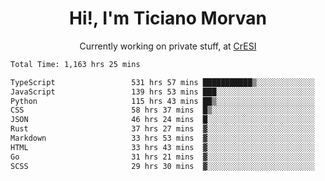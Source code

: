 <h1 align="center">Hi!, I'm Ticiano Morvan</h1>
<p align="center">Currently working on private stuff, at <a href="https://cresi.com.ar" target="_blank">CrESI</a></p>

<!--START_SECTION:waka-->

```txt
Total Time: 1,163 hrs 25 mins

TypeScript                 531 hrs 57 mins ███████████▒░░░░░░░░░░░░░   45.72 %
JavaScript                 139 hrs 53 mins ███░░░░░░░░░░░░░░░░░░░░░░   12.02 %
Python                     115 hrs 43 mins ██▒░░░░░░░░░░░░░░░░░░░░░░   09.95 %
CSS                        58 hrs 37 mins  █▒░░░░░░░░░░░░░░░░░░░░░░░   05.04 %
JSON                       46 hrs 24 mins  █░░░░░░░░░░░░░░░░░░░░░░░░   03.99 %
Rust                       37 hrs 27 mins  ▓░░░░░░░░░░░░░░░░░░░░░░░░   03.22 %
Markdown                   33 hrs 53 mins  ▓░░░░░░░░░░░░░░░░░░░░░░░░   02.91 %
HTML                       33 hrs 43 mins  ▓░░░░░░░░░░░░░░░░░░░░░░░░   02.90 %
Go                         31 hrs 21 mins  ▓░░░░░░░░░░░░░░░░░░░░░░░░   02.70 %
SCSS                       29 hrs 30 mins  ▓░░░░░░░░░░░░░░░░░░░░░░░░   02.54 %
```

<!--END_SECTION:waka-->
